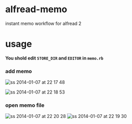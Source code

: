 alfread-memo
============

instant memo workflow for alfread 2

# usage
**You shold edit `STORE_DIR` and `EDITOR` in `memo.rb`**

### add memo

![ss 2014-01-07 at 22 17 48](https://f.cloud.github.com/assets/1041857/1859184/69411356-779e-11e3-9d0e-6dacd546a9a4.png)

![ss 2014-01-07 at 22 18 53](https://f.cloud.github.com/assets/1041857/1859186/6942237c-779e-11e3-9a88-ba2f62aaa48b.png)

### open memo file
![ss 2014-01-07 at 22 20 28](https://f.cloud.github.com/assets/1041857/1859190/845798e0-779e-11e3-8a93-6593e8a8413d.png)
![ss 2014-01-07 at 22 19 30](https://f.cloud.github.com/assets/1041857/1859185/69412ef4-779e-11e3-8577-39bd44d76444.png)
